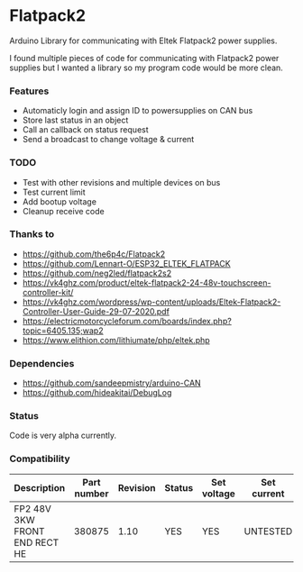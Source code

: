 # Flatpack2

Arduino Library for communicating with Eltek Flatpack2 power supplies.

I found multiple pieces of code for communicating with Flatpack2 power supplies
but I wanted a library so my program code would be more clean.

### Features
- Automaticly login and assign ID to powersupplies on CAN bus
- Store last status in an object
- Call an callback on status request
- Send a broadcast to change voltage & current

### TODO
- Test with other revisions and multiple devices on bus
- Test current limit
- Add bootup voltage
- Cleanup receive code

### Thanks to
- https://github.com/the6p4c/Flatpack2
- https://github.com/Lennart-O/ESP32_ELTEK_FLATPACK
- https://github.com/neg2led/flatpack2s2
- https://vk4ghz.com/product/eltek-flatpack2-24-48v-touchscreen-controller-kit/
- https://vk4ghz.com/wordpress/wp-content/uploads/Eltek-Flatpack2-Controller-User-Guide-29-07-2020.pdf
- https://electricmotorcycleforum.com/boards/index.php?topic=6405.135;wap2
- https://www.elithion.com/lithiumate/php/eltek.php

### Dependencies
- https://github.com/sandeepmistry/arduino-CAN
- https://github.com/hideakitai/DebugLog

### Status
Code is very alpha currently.

### Compatibility

| Description                   | Part number | Revision | Status | Set voltage | Set current | Bootup voltage |
| ----------------------------- | ----------- | -------- | ------ | ----------- |------------ | -------------- |
| FP2 48V 3KW FRONT END RECT HE | 380875      | 1.10     | YES    | YES         | UNTESTED    | UNTESTED       |

